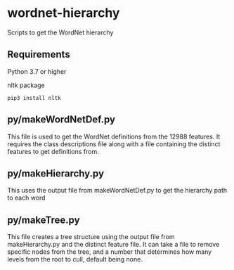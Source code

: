 # wordnet-hierarchy
Scripts to get the WordNet hierarchy

## Requirements

Python 3.7 or higher

nltk package

```
pip3 install nltk
```

## py/makeWordNetDef.py

This file is used to get the WordNet definitions from the 12988 features.
It requires the class descriptions file along with a file containing the distinct features to get definitions from.

## py/makeHierarchy.py

This uses the output file from makeWordNetDef.py to get the hierarchy path to each word

## py/makeTree.py

This file creates a tree structure using the output file from makeHierarchy.py and the distinct feature file. It can take a file to remove specific nodes from the tree, and a number that determines how many levels from the root to cull, default being none.
